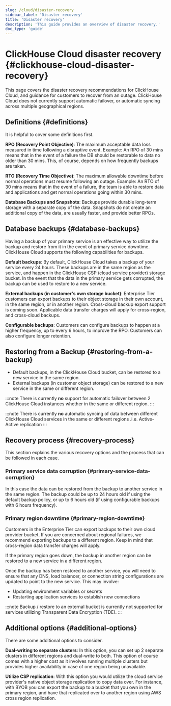 ```yaml
---
slug: /cloud/disaster-recovery
sidebar_label: 'Disaster recovery'
title: 'Disaster recovery'
description: 'This guide provides an overview of disaster recovery.'
doc_type: 'guide'
---
```


# ClickHouse Cloud disaster recovery {#clickhouse-cloud-disaster-recovery}

This page covers the disaster recovery recommendations for ClickHouse Cloud, and guidance for customers to recover from an outage. ClickHouse Cloud does not currently support automatic failover, or automatic syncing across multiple geographical regions.

## Definitions {#definitions}

It is helpful to cover some definitions first.

**RPO (Recovery Point Objective)**: The maximum acceptable data loss measured in time following a disruptive event. Example: An RPO of 30 mins means that in the event of a failure the DB should be restorable to data no older than 30 mins. This, of course, depends on how frequently backups are taken.

**RTO (Recovery Time Objective)**: The maximum allowable downtime before normal operations must resume following an outage. Example: An RTO of 30 mins means that in the event of a failure, the team is able to restore data and applications and get normal operations going within 30 mins.

**Database Backups and Snapshots**: Backups provide durable long-term storage with a separate copy of the data. Snapshots do not create an additional copy of the data, are usually faster, and provide better RPOs.

## Database backups {#database-backups}

Having a backup of your primary service is an effective way to utilize the backup and restore from it in the event of primary service downtime. ClickHouse Cloud supports the following capabilities for backups.

**Default backups**: By default, ClickHouse Cloud takes a backup of your service every 24 hours. These backups are in the same region as the service, and happen in the ClickHouse CSP (cloud service provider) storage bucket. In the event that the data in the primary service gets corrupted, the backup can be used to restore to a new service.

**External backups (in customer's own storage bucket)**: Enterprise Tier customers can export backups to their object storage in their own account, in the same region, or in another region. Cross-cloud backup export support is coming soon. Applicable data transfer charges will apply for cross-region, and cross-cloud backups.

**Configurable backups**: Customers can configure backups to happen at a higher frequency, up to every 6 hours, to improve the RPO. Customers can also configure longer retention.

## Restoring from a Backup {#restoring-from-a-backup}

- Default backups, in the ClickHouse Cloud bucket, can be restored to a new service in the same region.
- External backups (in customer object storage) can be restored to a new service in the same or different region.

:::note
There is currently **no** support for automatic failover between 2 ClickHouse Cloud instances whether in the same or different region.
:::

:::note
There is currently **no** automatic syncing of data between different ClickHouse Cloud services in the same or different regions .i.e. Active-Active replication
:::

## Recovery process {#recovery-process}

This section explains the various recovery options and the process that can be followed in each case.

### Primary service data corruption {#primary-service-data-corruption}

In this case the data can be restored from the backup to another service in the same region. The backup could be up to 24 hours old if using the default backup policy, or up to 6 hours old (if using configurable backups with 6 hours frequency).

### Primary region downtime {#primary-region-downtime}

Customers in the Enterprise Tier can export backups to their own cloud provider bucket. If you are concerned about regional failures, we recommend exporting backups to a different region. Keep in mind that cross-region data transfer charges will apply.

If the primary region goes down, the backup in another region can be restored to a new service in a different region.

Once the backup has been restored to another service, you will need to ensure that any DNS, load balancer, or connection string configurations are updated to point to the new service. This may involve:

- Updating environment variables or secrets
- Restarting application services to establish new connections

:::note
Backup / restore to an external bucket is currently not supported for services utilizing Transparent Data Encryption (TDE).
:::

## Additional options {#additional-options}

There are some additional options to consider.

**Dual-writing to separate clusters**: In this option, you can set up 2 separate clusters in different regions and dual-write to both. This option of course comes with a higher cost as it involves running multiple clusters but provides higher availability in case of one region being unavailable.

**Utilize CSP replication**: With this option you would utilize the cloud service provider's native object storage replication to copy data over. For instance, with BYOB you can export the backup to a bucket that you own in the primary region, and have that replicated over to another region using AWS cross region replication.